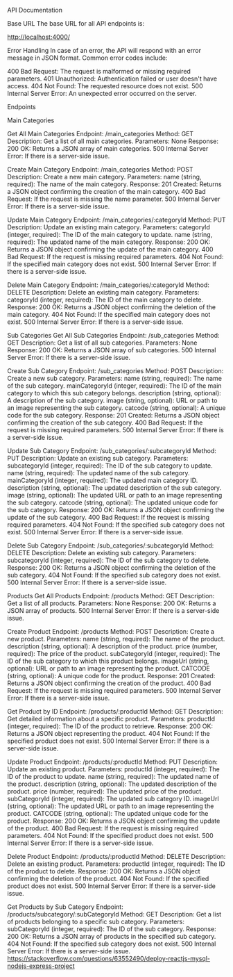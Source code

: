 API Documentation


Base URL The base URL for all API endpoints is:

<http://localhost:4000/>

Error Handling In case of an error, the API will respond with an error message in JSON format. Common error codes include:

400 Bad Request: The request is malformed or missing required parameters. 401 Unauthorized: Authentication failed or user doesn't have access. 404 Not Found: The requested resource does not exist. 500 Internal Server Error: An unexpected error occurred on the server.

Endpoints

Main Categories

Get All Main Categories Endpoint: /main_categories Method: GET Description: Get a list of all main categories. Parameters: None Response: 200 OK: Returns a JSON array of main categories. 500 Internal Server Error: If there is a server-side issue.

Create Main Category Endpoint: /main_categories Method: POST Description: Create a new main category. Parameters: name (string, required): The name of the main category. Response: 201 Created: Returns a JSON object confirming the creation of the main category. 400 Bad Request: If the request is missing the name parameter. 500 Internal Server Error: If there is a server-side issue.

Update Main Category Endpoint: /main_categories/:categoryId Method: PUT Description: Update an existing main category. Parameters: categoryId (integer, required): The ID of the main category to update. name (string, required): The updated name of the main category. Response: 200 OK: Returns a JSON object confirming the update of the main category. 400 Bad Request: If the request is missing required parameters. 404 Not Found: If the specified main category does not exist. 500 Internal Server Error: If there is a server-side issue.

Delete Main Category Endpoint: /main_categories/:categoryId Method: DELETE Description: Delete an existing main category. Parameters: categoryId (integer, required): The ID of the main category to delete. Response: 200 OK: Returns a JSON object confirming the deletion of the main category. 404 Not Found: If the specified main category does not exist. 500 Internal Server Error: If there is a server-side issue.

Sub Categories Get All Sub Categories Endpoint: /sub_categories Method: GET Description: Get a list of all sub categories. Parameters: None Response: 200 OK: Returns a JSON array of sub categories. 500 Internal Server Error: If there is a server-side issue.

Create Sub Category Endpoint: /sub_categories Method: POST Description: Create a new sub category. Parameters: name (string, required): The name of the sub category. mainCategoryId (integer, required): The ID of the main category to which this sub category belongs. description (string, optional): A description of the sub category. image (string, optional): URL or path to an image representing the sub category. catcode (string, optional): A unique code for the sub category. Response: 201 Created: Returns a JSON object confirming the creation of the sub category. 400 Bad Request: If the request is missing required parameters. 500 Internal Server Error: If there is a server-side issue.

Update Sub Category Endpoint: /sub_categories/:subcategoryId Method: PUT Description: Update an existing sub category. Parameters: subcategoryId (integer, required): The ID of the sub category to update. name (string, required): The updated name of the sub category. mainCategoryId (integer, required): The updated main category ID. description (string, optional): The updated description of the sub category. image (string, optional): The updated URL or path to an image representing the sub category. catcode (string, optional): The updated unique code for the sub category. Response: 200 OK: Returns a JSON object confirming the update of the sub category. 400 Bad Request: If the request is missing required parameters. 404 Not Found: If the specified sub category does not exist. 500 Internal Server Error: If there is a server-side issue.

Delete Sub Category Endpoint: /sub_categories/:subcategoryId Method: DELETE Description: Delete an existing sub category. Parameters: subcategoryId (integer, required): The ID of the sub category to delete. Response: 200 OK: Returns a JSON object confirming the deletion of the sub category. 404 Not Found: If the specified sub category does not exist. 500 Internal Server Error: If there is a server-side issue.

Products Get All Products Endpoint: /products Method: GET Description: Get a list of all products. Parameters: None Response: 200 OK: Returns a JSON array of products. 500 Internal Server Error: If there is a server-side issue.

Create Product Endpoint: /products Method: POST Description: Create a new product. Parameters: name (string, required): The name of the product. description (string, optional): A description of the product. price (number, required): The price of the product. subCategoryId (integer, required): The ID of the sub category to which this product belongs. imageUrl (string, optional): URL or path to an image representing the product. CATCODE (string, optional): A unique code for the product. Response: 201 Created: Returns a JSON object confirming the creation of the product. 400 Bad Request: If the request is missing required parameters. 500 Internal Server Error: If there is a server-side issue.

Get Product by ID Endpoint: /products/:productId Method: GET Description: Get detailed information about a specific product. Parameters: productId (integer, required): The ID of the product to retrieve. Response: 200 OK: Returns a JSON object representing the product. 404 Not Found: If the specified product does not exist. 500 Internal Server Error: If there is a server-side issue.

Update Product Endpoint: /products/:productId Method: PUT Description: Update an existing product. Parameters: productId (integer, required): The ID of the product to update. name (string, required): The updated name of the product. description (string, optional): The updated description of the product. price (number, required): The updated price of the product. subCategoryId (integer, required): The updated sub category ID. imageUrl (string, optional): The updated URL or path to an image representing the product. CATCODE (string, optional): The updated unique code for the product. Response: 200 OK: Returns a JSON object confirming the update of the product. 400 Bad Request: If the request is missing required parameters. 404 Not Found: If the specified product does not exist. 500 Internal Server Error: If there is a server-side issue.

Delete Product Endpoint: /products/:productId Method: DELETE Description: Delete an existing product. Parameters: productId (integer, required): The ID of the product to delete. Response: 200 OK: Returns a JSON object confirming the deletion of the product. 404 Not Found: If the specified product does not exist. 500 Internal Server Error: If there is a server-side issue.

Get Products by Sub Category Endpoint: /products/subcategory/:subCategoryId Method: GET Description: Get a list of products belonging to a specific sub category. Parameters: subCategoryId (integer, required): The ID of the sub category. Response: 200 OK: Returns a JSON array of products in the specified sub category. 404 Not Found: If the specified sub category does not exist. 500 Internal Server Error: If there is a server-side issue.
https://stackoverflow.com/questions/63552490/deploy-reactjs-mysql-nodejs-express-project